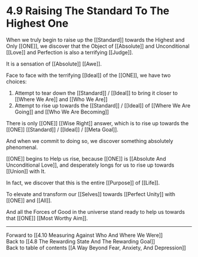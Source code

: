 # 4.9 Raising The Standard To The Highest One

When we truly begin to raise up the [[Standard]] towards the Highest and Only [[ONE]], we discover that the Object of [[Absolute]] and Unconditional [[Love]] and Perfection is also a terrifying [[Judge]]. 

It is a sensation of [[Absolute]] [[Awe]].  

Face to face with the terrifying [[Ideal]] of the [[ONE]], we have two choices: 

1. Attempt to tear down the [[Standard]] / [[Ideal]] to bring it closer to [[Where We Are]] and [[Who We Are]]  
2. Attempt to rise up towards the [[Standard]] / [[Ideal]] of [[Where We Are Going]] and [[Who We Are Becoming]]  

There is only [[ONE]] [[Wise Right]] answer, which is to rise up towards the [[ONE]] [[Standard]] / [[Ideal]] / [[Meta Goal]].  

And when we commit to doing so, we discover something absolutely phenomenal. 

[[ONE]] begins to Help us rise, because [[ONE]] is [[Absolute And Unconditional Love]], and desperately longs for us to rise up towards [[Union]] with It. 

In fact, we discover that this is the entire [[Purpose]] of [[Life]]. 

To elevate and transform our [[Selves]] towards [[Perfect Unity]] with [[ONE]] and [[All]].  

And all the Forces of Good in the universe stand ready to help us towards that [[ONE]] [[Most Worthy Aim]]. 

___

Forward to [[4.10 Measuring Against Who And Where We Were]]        
Back to [[4.8 The Rewarding State And The Rewarding Goal]]      
Back to table of contents [[A Way Beyond Fear, Anxiety, And Depression]]   

